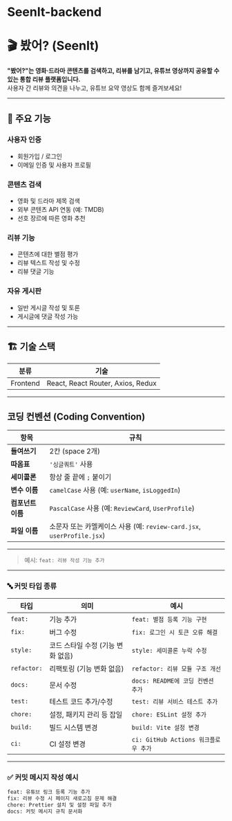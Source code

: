 # SeenIt-backend
# 🎬 봤어? (SeenIt)

**"봤어?"는 영화·드라마 콘텐츠를 검색하고, 리뷰를 남기고, 유튜브 영상까지 공유할 수 있는 통합 리뷰 플랫폼입니다.**  
사용자 간 리뷰와 의견을 나누고, 유튜브 요약 영상도 함께 즐겨보세요!

---

## 🧩 주요 기능

### 사용자 인증
- 회원가입 / 로그인
- 이메일 인증 및 사용자 프로필

### 콘텐츠 검색
- 영화 및 드라마 제목 검색
- 외부 콘텐츠 API 연동 (예: TMDB)
- 선호 장르에 따른 영화 추천

### 리뷰 기능
- 콘텐츠에 대한 별점 평가
- 리뷰 텍스트 작성 및 수정
- 리뷰 댓글 기능

### 자유 게시판
- 일반 게시글 작성 및 토론
- 게시글에 댓글 작성 가능



---

## 🏗️ 기술 스택

| 분류 | 기술 |
|------|------|
| Frontend | React, React Router, Axios, Redux |


---

##  코딩 컨벤션 (Coding Convention)

| 항목 | 규칙 |
|------|------|
| **들여쓰기** | 2칸 (space 2개) |
| **따옴표** | `'싱글쿼트'` 사용 |
| **세미콜론** | 항상 줄 끝에 `;` 붙이기 |
| **변수 이름** | `camelCase` 사용 (예: `userName`, `isLoggedIn`) |
| **컴포넌트 이름** | `PascalCase` 사용 (예: `ReviewCard`, `UserProfile`) |
| **파일 이름** | 소문자 또는 카멜케이스 사용 (예: `review-card.jsx`, `userProfile.jsx`) |

---


> 예시: `feat: 리뷰 작성 기능 추가`

---

### 🔤 커밋 타입 종류

| 타입 | 의미 | 예시 |
|------|------|------|
| `feat:` | 기능 추가 | `feat: 별점 등록 기능 구현` |
| `fix:` | 버그 수정 | `fix: 로그인 시 토큰 오류 해결` |
| `style:` | 코드 스타일 수정 (기능 변화 없음) | `style: 세미콜론 누락 수정` |
| `refactor:` | 리팩토링 (기능 변화 없음) | `refactor: 리뷰 모듈 구조 개선` |
| `docs:` | 문서 수정 | `docs: README에 코딩 컨벤션 추가` |
| `test:` | 테스트 코드 추가/수정 | `test: 리뷰 서비스 테스트 추가` |
| `chore:` | 설정, 패키지 관리 등 잡일 | `chore: ESLint 설정 추가` |
| `build:` | 빌드 시스템 변경 | `build: Vite 설정 변경` |
| `ci:` | CI 설정 변경 | `ci: GitHub Actions 워크플로우 추가` |

---

### ✅ 커밋 메시지 작성 예시

```bash
feat: 유튜브 링크 등록 기능 추가
fix: 리뷰 수정 시 페이지 새로고침 문제 해결
chore: Prettier 설치 및 설정 파일 추가
docs: 커밋 메시지 규칙 문서화
